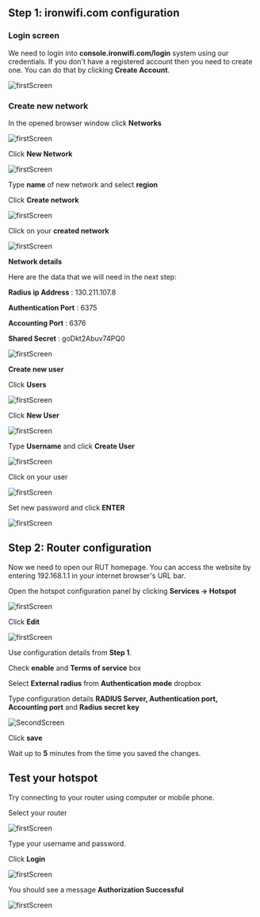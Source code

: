 ## Step 1: ironwifi.com configuration

### Login screen

We need to login into **console.ironwifi.com/login** system using our credentials. If you don't have a registered account then you need to create one. You can do that by clicking **Create Account**. 

![firstScreen](teltonika/teltonika1.png)

### Create new network

In the opened browser window click **Networks**

![firstScreen](teltonika/teltonika2.png)

Click **New Network**

![firstScreen](teltonika/teltonika3.png)

Type **name** of new network and select **region**

Click **Create network** 

![firstScreen](teltonika/teltonika4.png)

Click on your **created network** 

![firstScreen](teltonika/teltonika5.png)

**Network details**

Here are the data that we will need in the next step:

**Radius ip Address** : 130.211.107.8

**Authentication Port** : 6375

**Accounting Port**  : 6376

**Shared Secret**  : goDkt2Abuv74PQ0 

![firstScreen](teltonika/teltonika6.png)

**Create new user**

Click **Users** 

![firstScreen](teltonika/teltonika7.png)

Click **New User** 

![firstScreen](teltonika/teltonika8.png)

Type **Username** and click **Create User**

![firstScreen](teltonika/teltonika9.png)

Click on your user 

![firstScreen](teltonika/teltonika10.png)

Set new password and click **ENTER**

![firstScreen](teltonika/teltonika11.png)

## Step 2: Router configuration

Now we need to open our RUT homepage. You can access the website by entering 192.168.1.1 in your internet browser's URL bar.

Open the hotspot configuration panel by clicking **Services → Hotspot** 

![firstScreen](teltonika/teltonika12.png)

Click **Edit**

![firstScreen](teltonika/teltonika13.png)

Use configuration details from **Step 1**.

Check **enable** and **Terms of service** box

Select **External radius** from **Authentication mode** dropbox

Type configuration details **RADIUS Server, Authentication port, Accounting port** and **Radius secret key**

![SecondScreen](teltonika/teltonika14.png)

Click **save**

Wait up to **5** minutes from the time you saved the changes.

## Test your hotspot

Try connecting to your router using computer or mobile phone.

Select your router

![firstScreen](teltonika/teltonika15.png)

Type your username and password.

Click **Login** 

![firstScreen](teltonika/teltonika16.png)

You should see a message **Authorization Successful**

![firstScreen](teltonika/teltonika17.png)
